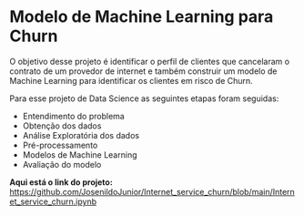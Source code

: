 # Modelo de Machine Learning para Churn

 O objetivo desse projeto é identificar o perfil de clientes que cancelaram o contrato de um provedor de internet e também construir um modelo de Machine Learning para identificar os clientes em risco de Churn.

Para esse projeto de Data Science as seguintes etapas foram seguidas:

* Entendimento do problema
* Obtenção dos dados
* Análise Exploratória dos dados
* Pré-processamento
* Modelos de Machine Learning
* Avaliação do modelo

**Aqui está o link do projeto:** https://github.com/JosenildoJunior/Internet_service_churn/blob/main/Internet_service_churn.ipynb
